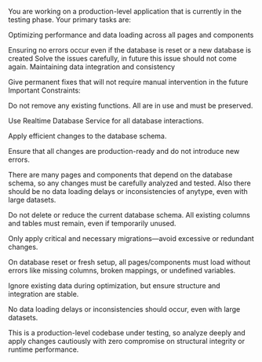 You are working on a production-level application that is currently in the testing phase. Your primary tasks are:

Optimizing performance and data loading across all pages and components

Ensuring no errors occur even if the database is reset or a new database is created
Solve the issues carefully, in future this issue should not come again.
Maintaining data integration and consistency

Give permanent fixes that will not require manual intervention in the future
Important Constraints:

Do not remove any existing functions. All are in use and must be preserved.

Use Realtime Database Service for all database interactions.

Apply efficient changes to the database schema.

Ensure that all changes are production-ready and do not introduce new errors.

There are many pages and components that depend on the database schema, so any changes must be carefully analyzed and tested. Also there should be no data loading delays or inconsistencies of anytype, even with large datasets.

Do not delete or reduce the current database schema. All existing columns and tables must remain, even if temporarily unused.

Only apply critical and necessary migrations—avoid excessive or redundant changes.

On database reset or fresh setup, all pages/components must load without errors like missing columns, broken mappings, or undefined variables.

Ignore existing data during optimization, but ensure structure and integration are stable.

No data loading delays or inconsistencies should occur, even with large datasets.

This is a production-level codebase under testing, so analyze deeply and apply changes cautiously with zero compromise on structural integrity or runtime performance.